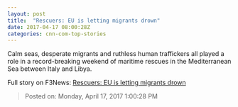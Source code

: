 ```yaml
---
layout: post
title:  "Rescuers: EU is letting migrants drown"
date: 2017-04-17 08:00:28Z
categories: cnn-com-top-stories
---
```


Calm seas, desperate migrants and ruthless human traffickers all played a role in a record-breaking weekend of maritime rescues in the Mediterranean Sea between Italy and Libya.


Full story on F3News: [Rescuers: EU is letting migrants drown](http://www.f3nws.com/n/RCpzsF)

> Posted on: Monday, April 17, 2017 1:00:28 PM
